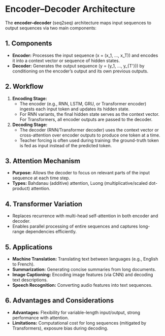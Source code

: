 # Encoder–Decoder Architecture

The **encoder–decoder** (seq2seq) architecture maps input sequences to output sequences via two main components:

## 1. Components

- **Encoder:** Processes the input sequence \(x = (x_1, ..., x_T)\) and encodes it into a context vector or sequence of hidden states.
- **Decoder:** Generates the output sequence \(y = (y_1, ..., y_{T'})\) by conditioning on the encoder’s output and its own previous outputs.

## 2. Workflow

1. **Encoding Stage:**  
   - The encoder (e.g., RNN, LSTM, GRU, or Transformer encoder) ingests each input token and updates its hidden state.  
   - For RNN variants, the final hidden state serves as the context vector. For Transformers, all encoder outputs are passed to the decoder.
2. **Decoding Stage:**  
   - The decoder (RNN/Transformer decoder) uses the context vector or cross-attention over encoder outputs to produce one token at a time.  
   - Teacher forcing is often used during training: the ground-truth token is fed as input instead of the predicted token.

## 3. Attention Mechanism

- **Purpose:** Allows the decoder to focus on relevant parts of the input sequence at each time step.
- **Types:** Bahdanau (additive) attention, Luong (multiplicative/scaled dot-product) attention.

## 4. Transformer Variation

- Replaces recurrence with multi-head self-attention in both encoder and decoder.  
- Enables parallel processing of entire sequences and captures long-range dependencies efficiently.

## 5. Applications

- **Machine Translation:** Translating text between languages (e.g., English to French).  
- **Summarization:** Generating concise summaries from long documents.  
- **Image Captioning:** Encoding image features (via CNN) and decoding text descriptions.  
- **Speech Recognition:** Converting audio features into text sequences.

## 6. Advantages and Considerations

- **Advantages:** Flexibility for variable-length input/output, strong performance with attention.  
- **Limitations:** Computational cost for long sequences (mitigated by Transformers), exposure bias during decoding.
